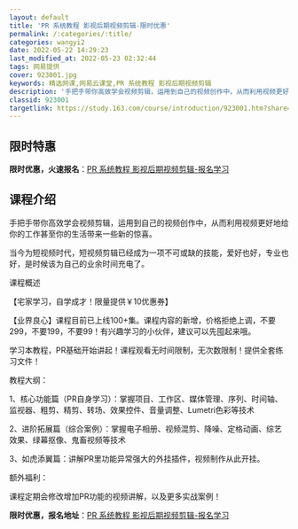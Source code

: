 ```yaml
---
layout: default
title: 'PR 系统教程 影视后期视频剪辑-限时优惠'
permalink: /:categories/:title/
categories: wangyi2
date: 2022-05-22 14:29:23
last_modified_at: 2022-05-23 02:32:44
tags: 网易提供
cover: 923001.jpg
keywords: 精选网课,网易云课堂,PR 系统教程 影视后期视频剪辑
description: '手把手带你高效学会视频剪辑，运用到自己的视频创作中，从而利用视频更好地给你的工作甚至你的生活带来一些新的惊喜。当今为短视'
classid: 923001
targetlink: https://study.163.com/course/introduction/923001.htm?share=1&shareId=1025206652&utm_campaign=share&utm_medium=iphoneShare&utm_source=&utm_u=1025206652
---
```


## 限时特惠

**限时优惠，火速报名**：[PR 系统教程 影视后期视频剪辑-报名学习](https://study.163.com/course/introduction/923001.htm?share=1&shareId=1025206652&utm_campaign=share&utm_medium=iphoneShare&utm_source=&utm_u=1025206652)

## 课程介绍

手把手带你高效学会视频剪辑，运用到自己的视频创作中，从而利用视频更好地给你的工作甚至你的生活带来一些新的惊喜。



当今为短视频时代，短视频剪辑已经成为一项不可或缺的技能，爱好也好，专业也好，是时候该为自己的业余时间充电了。



课程概述

【宅家学习，自学成才！限量提供￥10优惠券】



【业界良心】课程目前已上线100+集。课程内容的新增，价格拒绝上调，不要299，不要199，不要99！有兴趣学习的小伙伴，建议可以先囤起来哦。



学习本教程，PR基础开始讲起！课程观看无时间限制，无次数限制！提供全套练习文件！



教程大纲：

1、核心功能篇（PR自身学习）：掌握项目、工作区、媒体管理、序列、时间轴、监视器、粗剪、精剪、转场、效果控件、音量调整、Lumetri色彩等技术

2、进阶拓展篇（综合案例）：掌握电子相册、视频混剪、降噪、定格动画、综艺效果、绿幕抠像、鬼畜视频等技术

3、如虎添翼篇：讲解PR里功能异常强大的外挂插件，视频制作从此开挂。



额外福利：

课程定期会修改增加PR功能的视频讲解，以及更多实战案例！

**限时优惠，报名地址**：[PR 系统教程 影视后期视频剪辑-报名学习](https://study.163.com/course/introduction/923001.htm?share=1&shareId=1025206652&utm_campaign=share&utm_medium=iphoneShare&utm_source=&utm_u=1025206652)

